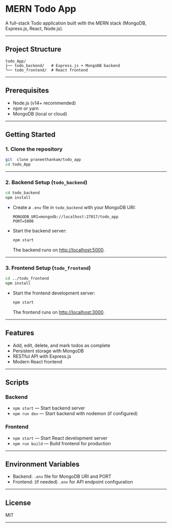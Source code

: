 # MERN Todo App

A full-stack Todo application built with the MERN stack (MongoDB, Express.js, React, Node.js).

---

## Project Structure

```
todo_App/
├── todo_backend/   # Express.js + MongoDB backend
└── todo_frontend/  # React frontend
```

---

## Prerequisites

- Node.js (v14+ recommended)
- npm or yarn
- MongoDB (local or cloud)

---

## Getting Started

### 1. Clone the repository

```bash
git  clone praneethankam/todo_app
cd todo_App
```

---

### 2. Backend Setup (`todo_backend`)

```bash
cd todo_backend
npm install
```

- Create a `.env` file in `todo_backend` with your MongoDB URI:
  ```
  MONGODB_URI=mongodb://localhost:27017/todo_app
  PORT=5000
  ```

- Start the backend server:
  ```bash
  npm start
  ```
  The backend runs on [http://localhost:5000](http://localhost:5000).

---

### 3. Frontend Setup (`todo_frontend`)

```bash
cd ../todo_frontend
npm install
```

- Start the frontend development server:
  ```bash
  npm start
  ```
  The frontend runs on [http://localhost:3000](http://localhost:3000).

---

## Features

- Add, edit, delete, and mark todos as complete
- Persistent storage with MongoDB
- RESTful API with Express.js
- Modern React frontend

---

## Scripts

### Backend

- `npm start` — Start backend server
- `npm run dev` — Start backend with nodemon (if configured)

### Frontend

- `npm start` — Start React development server
- `npm run build` — Build frontend for production

---

## Environment Variables

- Backend: `.env` file for MongoDB URI and PORT
- Frontend: (if needed) `.env` for API endpoint configuration

---

## License

MIT

---

##
